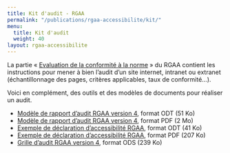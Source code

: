 ```yaml
---
title: Kit d'audit - RGAA
permalink: "/publications/rgaa-accessibilite/kit/"
menu:
  title: Kit d'audit
  weight: 40
layout: rgaa-accessibilite
---
```


La partie « [Evaluation de la conformité à la norme](/publications/rgaa-accessibilite/obligations/#Évaluation-de-la-conformité-à-la-norme-de-référence) » du RGAA contient les instructions pour mener à bien l’audit d’un site internet, intranet ou extranet (échantillonnage des pages, critères applicables, taux de conformité…). 

Voici en complément, des outils et des modèles de documents pour réaliser un audit.
* [Modèle de rapport d’audit RGAA version 4](/uploads/rgaa/rgaa4-2019-modele-rapport-audit.odt "Modèle de rapport d’audit RGAA version 4, format ODT (51 Ko)"), format ODT (51 Ko)
* [Modèle de rapport d’audit RGAA version 4](/uploads/rgaa/rgaa4-2019-modele-rapport-audit.pdf "Modèle de rapport d’audit RGAA version 4, format PDF (2 Mo)"), format PDF (2 Mo)
* [Exemple de déclaration d’accessibilité RGAA](/uploads/rgaa/rgaa4-2019-exemple-declaration.odt "Exemple de déclaration d’accessibilité RGAA, format ODT (41 Ko)"), format ODT (41 Ko)
* [Exemple de déclaration d’accessibilité RGAA](/uploads/rgaa/rgaa4-2019-exemple-declaration.pdf "Exemple de déclaration d’accessibilité RGAA, format PDF (207 Ko)"), format PDF (207 Ko)
* [Grille d’audit RGAA version 4](/uploads/rgaa/rgaa4.0.grille-de-test.ods "Grille d’audit RGAA version 4, format ODS (239 Ko)"), format ODS (239 Ko)
